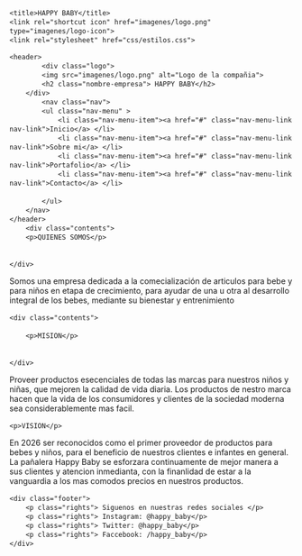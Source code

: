 <!DOCTYPE html>
<html lang="en">
<head>
    <meta charset="UTF-8">
    <meta http-equiv="X-UA-Compatible" content="IE=edge">
    <meta name="viewport" content="width=device-width, initial-scale=1.0">
    
    
    <title>HAPPY BABY</title>
    <link rel="shortcut icon" href="imagenes/logo.png" type="imagenes/logo-icon">
    <link rel="stylesheet" href="css/estilos.css">
    
</head>
    
<body>
    
    <header>
            <div class="logo">
            <img src="imagenes/logo.png" alt="Logo de la compañia">
            <h2 class="nombre-empresa"> HAPPY BABY</h2>
        </div>
            <nav class="nav">
            <ul class="nav-menu" >
                <li class="nav-menu-item"><a href="#" class="nav-menu-link nav-link">Inicio</a> </li>
                <li class="nav-menu-item"><a href="#" class="nav-menu-link nav-link">Sobre mi</a> </li>
                <li class="nav-menu-item"><a href="#" class="nav-menu-link nav-link">Portafolio</a> </li>
                <li class="nav-menu-item"><a href="#" class="nav-menu-link nav-link">Contacto</a> </li>

            </ul>
        </nav>
    </header>
        <div class="contents">
        <p>QUIENES SOMOS</p>
               
        
    </div>

<div>
    <p class="text"> Somos una empresa dedicada a la comecialización de articulos para bebe y para niños en etapa de crecimiento,
    para ayudar de una u otra al desarrollo integral de los bebes, mediante su bienestar y entrenimiento</p>
   
    <div class="contents">

        <p>MISION</p>
               
        
    </div>

<div>
    <p class="text">Proveer productos esecenciales de todas las marcas para nuestros niños y niñas, que mejoren la calidad de vida diaria.
        Los productos de nestro marca hacen que la vida de los consumidores y clientes de la sociedad moderna sea considerablemente mas facil.
    </p>
      
</div>
<div class="contents">

    <p>VISION</p>
           
</div>

<div>
<p class="text"> En 2026 ser reconocidos como el primer proveedor de productos para bebes y niños, para el beneficio de nuestros clientes e infantes
     en general. La pañalera Happy Baby se esforzara continuamente de mejor manera a sus clientes y atencion inmedianta, con la finanlidad de estar 
     a la vanguardia a los mas comodos precios en nuestros productos.

</p>
  
<div class="fondo"></div>
</div>
   

    <div class="footer">
        <p class="rights"> Siguenos en nuestras redes sociales </p>
        <p class="rights"> Instagram: @happy_baby</p>
        <p class="rights"> Twitter: @happy_baby</p>
        <p class="rights"> Faccebook: /happy_baby</p>
    </div> 

</body>

</html>
